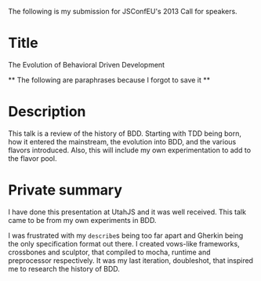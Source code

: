 The following is my submission for JSConfEU's 2013 Call for speakers.

# Title
The Evolution of Behavioral Driven Development

** The following are paraphrases because I forgot to save it **

# Description
This talk is a review of the history of BDD. Starting with TDD being born, how it entered the mainstream, the evolution into BDD, and the various flavors introduced. Also, this will include my own experimentation to add to the flavor pool.

# Private summary
I have done this presentation at UtahJS and it was well received. This talk came to be from my own experiments in BDD.

I was frustrated with my `describe`s being too far apart and Gherkin being the only specification format out there. I created vows-like frameworks, crossbones and sculptor, that compiled to mocha, runtime and preprocessor respectively. It was my last iteration, doubleshot, that inspired me to research the history of BDD.